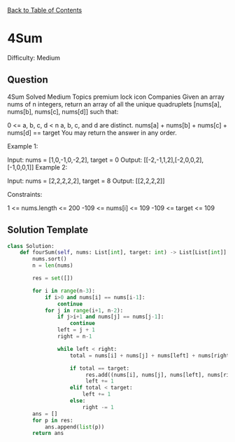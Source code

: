 [Back to Table of Contents](../README.md)

# 4Sum
Difficulty: Medium

## Question
4Sum
Solved
Medium
Topics
premium lock icon
Companies
Given an array nums of n integers, return an array of all the unique quadruplets [nums[a], nums[b], nums[c], nums[d]] such that:

0 <= a, b, c, d < n
a, b, c, and d are distinct.
nums[a] + nums[b] + nums[c] + nums[d] == target
You may return the answer in any order.

 

Example 1:

Input: nums = [1,0,-1,0,-2,2], target = 0
Output: [[-2,-1,1,2],[-2,0,0,2],[-1,0,0,1]]
Example 2:

Input: nums = [2,2,2,2,2], target = 8
Output: [[2,2,2,2]]
 

Constraints:

1 <= nums.length <= 200
-109 <= nums[i] <= 109
-109 <= target <= 109

## Solution Template
```python
class Solution:
    def fourSum(self, nums: List[int], target: int) -> List[List[int]]:
        nums.sort()
        n = len(nums)

        res = set([])

        for i in range(n-3):
            if i>0 and nums[i] == nums[i-1]:
                continue
            for j in range(i+1, n-2):
                if j>i+1 and nums[j] == nums[j-1]:
                    continue
                left = j + 1
                right = n-1

                while left < right:
                    total = nums[i] + nums[j] + nums[left] + nums[right]

                    if total == target:
                         res.add((nums[i], nums[j], nums[left], nums[right]))
                         left += 1
                    elif total < target:
                        left += 1
                    else:
                        right -= 1
        ans = []
        for p in res:
            ans.append(list(p))
        return ans
        
```
